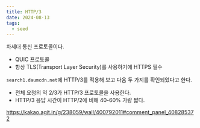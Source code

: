 ```yaml
---
title: HTTP/3
date: 2024-08-13
tags:
  - seed
---
```


차세대 통신 프로토콜이다.

- QUIC 프로토콜
- 항상 TLS(Transport Layer Security)를 사용하기에 HTTPS 필수

`search1.daumcdn.net`에 HTTP/3를 적용해 보고 다음 두 가지를 확인되었다고 한다.

- 전체 요청의 약 2/3가 HTTP/3 프로토콜을 사용한다.
- HTTP/3 응답 시간이 HTTP/2에 비해 40-60% 가량 짧다.

https://kakao.agit.in/g/238059/wall/400792011#comment_panel_408285372
